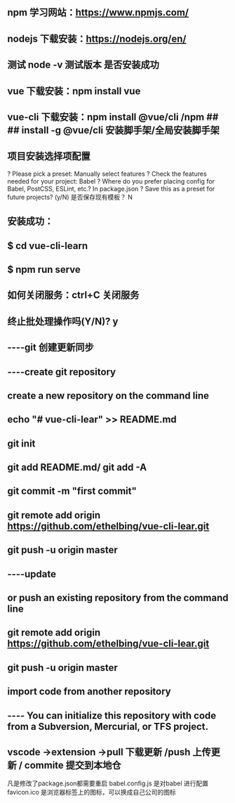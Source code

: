 ## npm 学习网站：https://www.npmjs.com/
## nodejs 下载安装：https://nodejs.org/en/
## 测试 node -v 测试版本 是否安装成功
## vue 下载安装：npm install vue
## vue-cli 下载安装：npm install @vue/cli /npm ## ## install -g @vue/cli  安装脚手架/全局安装脚手架

## 项目安装选择项配置
? Please pick a preset: Manually select features
? Check the features needed for your project: Babel
? Where do you prefer placing config for Babel, PostCSS, ESLint, etc.? In package.json
? Save this as a preset for future projects? (y/N) 是否保存现有模板？ N

## 安装成功：
## $ cd vue-cli-learn
## $ npm run serve

## 如何关闭服务：ctrl+C 关闭服务
## 终止批处理操作吗(Y/N)? y

## ----git 创建更新同步
## ----create git repository
## create a new repository on the command line
## echo "# vue-cli-lear" >> README.md
## git init
## git add README.md/ git add -A
## git commit -m "first commit"
## git remote add origin https://github.com/ethelbing/vue-cli-lear.git
## git push -u origin master
## ----update
## or push an existing repository from the command line
## git remote add origin https://github.com/ethelbing/vue-cli-lear.git
## git push -u origin master
## import code from another repository
## ---- You can initialize this repository with code from a Subversion, Mercurial, or TFS project.
## vscode ->extension ->pull 下载更新  /push 上传更新 / commite 提交到本地仓

凡是修改了package.json都需要重启
babel.config.js 是对babel 进行配置
favicon.ico 是浏览器标签上的图标，可以换成自己公司的图标
